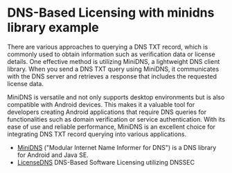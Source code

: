 # DNS-Based Licensing with minidns library example

There are various approaches to querying a DNS TXT record, which is commonly used to obtain information such as verification data or license details. One effective method is utilizing MiniDNS, a lightweight DNS client library. When you send a DNS TXT query using MiniDNS, it communicates with the DNS server and retrieves a response that includes the requested license data. 

MiniDNS is versatile and not only supports desktop environments but is also compatible with Android devices. This makes it a valuable tool for developers creating Android applications that require DNS queries for functionalities such as domain verification or service authentication. With its ease of use and reliable performance, MiniDNS is an excellent choice for integrating DNS TXT record querying into various applications.

* [MiniDNS](https://github.com/MiniDNS/minidns) ("Modular Internet Name Informer for DNS") is a DNS library for Android and Java SE.
* [LicenseDNS](https://www.LicenseDNS.net/) DNS-Based Software Licensing utilizing DNSSEC



